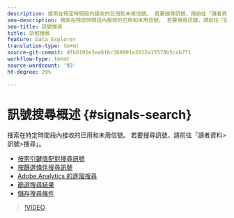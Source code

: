 ```yaml
---
description: 搜索在特定時間段內接收的已用和未用信號。 若要搜尋訊號，請前往「讀者資料>訊號>搜尋」。
seo-description: 搜索在特定時間段內接收的已用和未用信號。 若要搜尋訊號，請前往「讀者資料>訊號>搜尋」。
seo-title: 訊號搜尋
title: 訊號搜尋
feature: Data Explorer
translation-type: tm+mt
source-git-commit: dfb0191e3ea6f6c360991a2012a15570b5cab771
workflow-type: tm+mt
source-wordcount: '93'
ht-degree: 29%

---
```



# 訊號搜尋概述 {#signals-search}

搜索在特定時間段內接收的已用和未用信號。 若要搜尋訊號，請前往「讀者資料>訊號>搜尋」。

* [按索引鍵值配對搜尋訊號](/help/using/features/data-explorer/data-explorer-signals-search/data-explorer-search-pairs.md)
* [按篩選條件搜尋訊號](/help/using/features/data-explorer/data-explorer-signals-search/data-explorer-search-filters.md)
* [Adobe Analytics 的進階搜尋](/help/using/features/data-explorer/data-explorer-signals-search/data-explorer-search-analytics.md)
* [篩選搜尋結果](/help/using/features/data-explorer/data-explorer-signals-search/data-explorer-filter-results.md)
* [儲存搜尋條件](/help/using/features/data-explorer/data-explorer-signals-search/data-explorer-save-search.md)

>[!VIDEO](https://video.tv.adobe.com/v/25148/)
